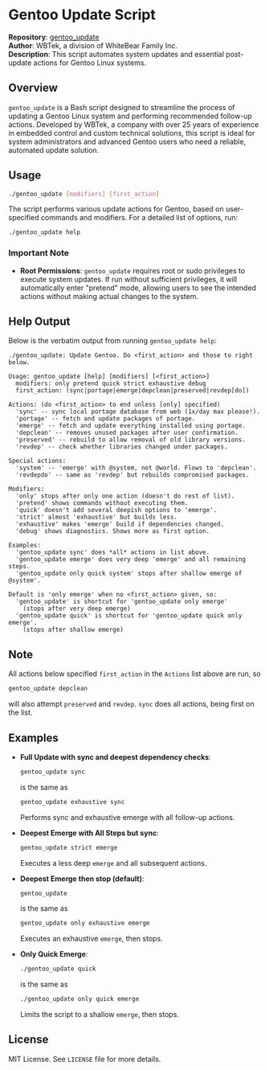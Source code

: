 # Gentoo Update Script

**Repository**: [gentoo_update](https://github.com/wbtek/gentoo_update)  
**Author**: WBTek, a division of WhiteBear Family Inc.  
**Description**: This script automates system updates and essential post-update actions for Gentoo Linux systems.

## Overview

`gentoo_update` is a Bash script designed to streamline the process of updating a Gentoo Linux system and performing recommended follow-up actions. Developed by WBTek, a company with over 25 years of experience in embedded control and custom technical solutions, this script is ideal for system administrators and advanced Gentoo users who need a reliable, automated update solution.

## Usage

```bash
./gentoo_update [modifiers] [first_action]
```

The script performs various update actions for Gentoo, based on user-specified commands and modifiers. For a detailed list of options, run:

```bash
./gentoo_update help
```

### Important Note

- **Root Permissions**: `gentoo_update` requires root or sudo privileges to execute system updates. If run without sufficient privileges, it will automatically enter "pretend" mode, allowing users to see the intended actions without making actual changes to the system.

## Help Output

Below is the verbatim output from running `gentoo_update help`:

```plaintext
./gentoo_update: Update Gentoo. Do <first_action> and those to right below.

Usage: gentoo_update [help] [modifiers] [<first_action>]
  modifiers: only pretend quick strict exhaustive debug
  first_action: (sync|portage|emerge|depclean|preserved|revdep[do])

Actions: (do <first_action> to end unless [only] specified)
  'sync' -- sync local portage database from web (1x/day max please!).
  'portage' -- fetch and update packages of portage.
  'emerge' -- fetch and update everything installed using portage.
  'depclean' -- removes unused packages after user confirmation.
  'preserved' -- rebuild to allow removal of old library versions.
  'revdep' -- check whether libraries changed under packages.

Special actions:
  'system' -- 'emerge' with @system, not @world. Flows to 'depclean'.
  'revdepdo' -- same as 'revdep' but rebuilds compromised packages.

Modifiers:
  'only' stops after only one action (doesn't do rest of list).
  'pretend' shows commands without executing them.
  'quick' doesn't add several deepish options to 'emerge'.
  'strict' almost 'exhaustive' but builds less.
  'exhaustive' makes 'emerge' build if dependencies changed.
  'debug' shows diagnostics. Shows more as first option.

Examples:
  'gentoo_update sync' does *all* actions in list above.
  'gentoo_update emerge' does very deep 'emerge' and all remaining steps.
  'gentoo_update only quick system' stops after shallow emerge of @system'.

Default is 'only emerge' when no <first_action> given, so:
  'gentoo_update' is shortcut for 'gentoo_update only emerge'
    (stops after very deep emerge)
  'gentoo_update quick' is shortcut for 'gentoo_update quick only emerge'.
    (stops after shallow emerge)
```

## Note

  All actions below specified `first_action` in the `Actions` list above are run, so
  ```bash
  gentoo_update depclean
  ```
  will also attempt `preserved` and `revdep`. `sync` does all actions, being first on the list.

## Examples

- **Full Update with sync and deepest dependency checks**:  
  ```bash
  gentoo_update sync
  ```
  is the same as
  ```bash
  gentoo_update exhaustive sync
  ```
  Performs sync and exhaustive emerge with all follow-up actions.

- **Deepest Emerge with All Steps but sync**:  
  ```bash
  gentoo_update strict emerge
  ```
  Executes a less deep `emerge` and all subsequent actions.

- **Deepest Emerge then stop (default)**:  
  ```bash
  gentoo_update
  ```
  is the same as
  ```bash
  gentoo_update only exhaustive emerge
  ```
  Executes an exhaustive `emerge`, then stops.

- **Only Quick Emerge**:  
  ```bash
  ./gentoo_update quick
  ```
  is the same as
  ```bash
  ./gentoo_update only quick emerge
  ```
  Limits the script to a shallow `emerge`, then stops.

## License

MIT License. See `LICENSE` file for more details.
